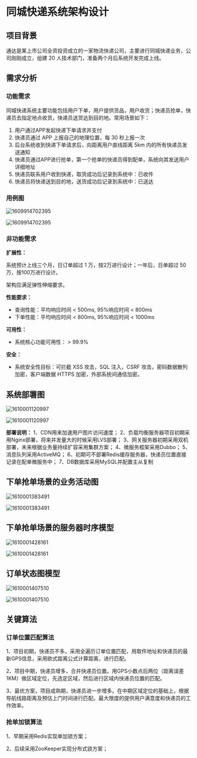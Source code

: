 # 同城快递系统架构设计

## 项目背景

通达是某上市公司全资投资成立的一家物流快递公司，主要进行同城快递业务，公司刚刚成立，组建 20 人技术部门，准备两个月后系统开发完成上线。

## 需求分析

### 功能需求

同城快递系统主要功能包括用户下单，用户提供货品，用户收货；快递员抢单，快递员去指定地点收货，快递员送货达到目的地。常用场景如下：
1. 用户通过APP发起快递下单请求并支付
2. 快递员通过 APP 上报自己的地理位置，每 30 秒上报一次
3. 后台系统收到快递下单请求后，向距离用户直线距离 5km 内的所有快递员发送通知
4. 快递员通过APP进行抢单，第一个抢单的快递员得到配单，系统向其发送用户详细地址
5. 快递员联系用户收到快递，取货成功后记录到系统中：已收件
6. 快递员将快递送到目的地，送货成功后记录到系统中：已送达



### 用例图

![1609914702395](https://github.com/hwangyungping/TalkGo/blob/master/架构师训练营-第一期/images/1610019131105.png)

![1609914702395](.\images\1610019131105.png)



### 非功能需求

**扩展性：**

系统预计上线三个月，日订单超过 1 万，按2万进行设计；一年后，日单超过 50 万，按100万进行设计。

架构应满足弹性伸缩要求。

**性能要求：**

- 查询性能：平均响应时间 < 500ms, 95%响应时间 < 800ms
- 下单性能：平均响应时间 < 800ms, 95%响应时间 < 1000ms

**可用性：**

- 系统核心功能可用性： > 99.9%

**安全：**

- 系统安全性目标：可拦截 XSS 攻击，SQL 注入，CSRF 攻击，密码数据散列加密，客户端数据 HTTPS 加密，外部系统间通信加密。



## 系统部署图

![1610001120997](https://github.com/hwangyungping/TalkGo/blob/master/架构师训练营-第一期/images/1610001120997.png)

![1610001120997](.\images\1610001120997.png)

**部署说明：**
1、CDN用来加速用户图片访问速度；
2、负载均衡服务器项目初期采用Nginx部署，将来并发量大的时候采用LVS部署；
3、网关服务器初期采用双机部署，未来根据业务量持续扩容采用集群方案；
4、微服务框架采用Dubbo；
5、消息队列采用ActiveMQ；
6、初期可不部署Redis缓存服务器，快递员位置直接记录在配单微服务中；
7、DB数据库采用MySQL并配置主从复制



## 下单抢单场景的业务活动图

![1610001383491](https://github.com/hwangyungping/TalkGo/blob/master/架构师训练营-第一期/images/1610001383491.png)

![1610001383491](.\images\1610001383491.png)



## 下单抢单场景的服务器时序模型

![1610001428161](https://github.com/hwangyungping/TalkGo/blob/master/架构师训练营-第一期/images/1610001428161.png)

![1610001428161](.\images\1610001428161.png)



## 订单状态图模型

![1610001407510](https://github.com/hwangyungping/TalkGo/blob/master/架构师训练营-第一期/images/1610001407510.png)

![1610001407510](.\images\1610001407510.png)

## 关键算法

### 订单位置匹配算法

1、项目初期，快递员不多。采用全遍历订单位置匹配，用取件地址和快递员的最新GPS信息，采用欧式距离公式计算距离，进行匹配。

2、项目中期，快递员增多，合并快递员位置。用GPS小数点后两位（距离误差1KM）做区域定位，先选定区域，然后进行区域内快递员位置的匹配。

3、最优方案，项目成熟期，快递员进一步增多。在中期区域定位的基础上，根据导航线路距离及预估上门时间进行匹配。最大限度的提供用户满意度和快递员的工作效率。



### 抢单加锁算法

1、早期采用Redis实现单加锁方案；

2、后续采用ZooKeeper实现分布式锁方案；